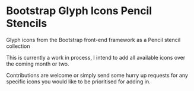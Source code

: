 # Bootstrap Glyph Icons Pencil Stencils
Glyph icons from the Bootstrap front-end framework as a Pencil stencil collection

This is currently a work in process, I intend to add all available icons over the coming month or two.

Contributions are welcome or simply send some hurry up requests for any specific icons you would like to be prioritised for adding in.

